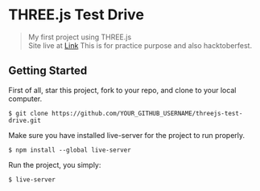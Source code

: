 # THREE.js Test Drive
> My first project using THREE.js <br>
Site live at [Link](https://sanket95droid.github.io/threejs-test-drive/)
This is for practice purpose and also hacktoberfest.

## Getting Started
First of all, star this project, fork to your repo, and clone to your local computer.
```shell
$ git clone https://github.com/YOUR_GITHUB_USERNAME/threejs-test-drive.git
```
Make sure you have installed live-server for the project to run properly.
```shell
$ npm install --global live-server
```
Run the project, you simply:
```shell
$ live-server
```
